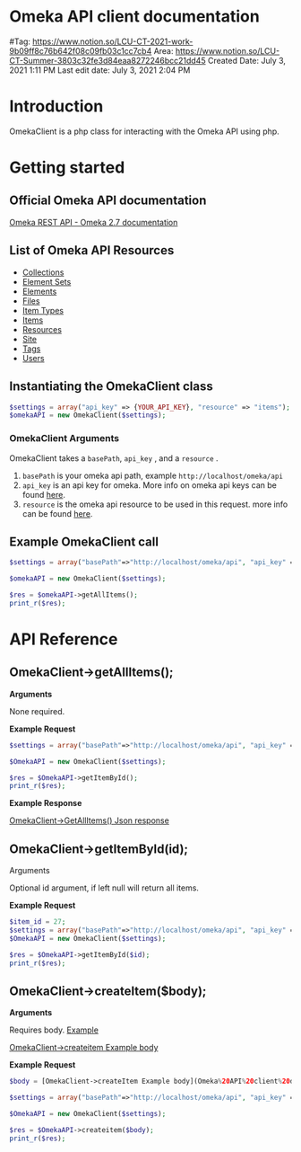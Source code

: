 # Omeka API client documentation

#Tag: https://www.notion.so/LCU-CT-2021-work-9b09ff8c76b642f08c09fb03c1cc7cb4
Area: https://www.notion.so/LCU-CT-Summer-3803c32fe3d84eaa8272246bcc21dd45
Created Date: July 3, 2021 1:11 PM
Last edit date: July 3, 2021 2:04 PM

# Introduction

OmekaClient is a php class for interacting with the Omeka API using php.

# Getting started

## Official Omeka API documentation

[Omeka REST API - Omeka 2.7 documentation](https://omeka.readthedocs.io/en/latest/Reference/api/index.html)

## List of Omeka API Resources

- [Collections](https://omeka.readthedocs.io/en/latest/Reference/api/resources/collections.html)
- [Element Sets](https://omeka.readthedocs.io/en/latest/Reference/api/resources/element_sets.html)
- [Elements](https://omeka.readthedocs.io/en/latest/Reference/api/resources/elements.html)
- [Files](https://omeka.readthedocs.io/en/latest/Reference/api/resources/files.html)
- [Item Types](https://omeka.readthedocs.io/en/latest/Reference/api/resources/item_types.html)
- [Items](https://omeka.readthedocs.io/en/latest/Reference/api/resources/items.html)
- [Resources](https://omeka.readthedocs.io/en/latest/Reference/api/resources/resources.html)
- [Site](https://omeka.readthedocs.io/en/latest/Reference/api/resources/site.html)
- [Tags](https://omeka.readthedocs.io/en/latest/Reference/api/resources/tags.html)
- [Users](https://omeka.readthedocs.io/en/latest/Reference/api/resources/users.html)

## Instantiating the OmekaClient class

```php
$settings = array("api_key" => {YOUR_API_KEY}, "resource" => "items");
$omekaAPI = new OmekaClient($settings);
```

### OmekaClient **Arguments**

OmekaClient takes a `basePath`, `api_key` , and a `resource` .

1. `basePath` is your omeka api path, example `http://localhost/omeka/api`
2. `api_key` is an api key for omeka. More info on omeka api keys can be found [here](https://omeka.readthedocs.io/en/latest/Reference/api/configuration.html).
3. `resource` is the omeka api resource to be used in this request. more info can be found [here](https://omeka.readthedocs.io/en/latest/Reference/api/index.html).

## Example OmekaClient call

```php
$settings = array("basePath"=>"http://localhost/omeka/api", "api_key" => {YOUR_API_KEY}, "resource" => "items");

$omekaAPI = new OmekaClient($settings);

$res = $omekaAPI->getAllItems();
print_r($res);
```

# API Reference

## OmekaClient→getAllItems();

**Arguments**

None required.

**Example Request**

```php
$settings = array("basePath"=>"http://localhost/omeka/api", "api_key" => {YOUR_API_KEY}, "resource" => "items");

$OmekaAPI = new OmekaClient($settings);

$res = $OmekaAPI->getItemById();
print_r($res);
```

**Example Response**

[OmekaClient→GetAllItems() Json response](https://www.notion.so/OmekaClient-GetAllItems-Json-response-0fa34603e0964d1a922ce6920c9b7fdb)

## OmekaClient→getItemById(id);

Arguments

Optional id argument, if left null will return all items.

**Example Request**

```php
$item_id = 27;
$settings = array("basePath"=>"http://localhost/omeka/api", "api_key" => {YOUR_API_KEY}, "resource" => "items");
$OmekaAPI = new OmekaClient($settings);

$res = $OmekaAPI->getItemById($id);
print_r($res);
```

## OmekaClient→createItem($body);

**Arguments**

Requires body. [Example](Omeka%20API%20client%20documentation%20edb40aad1cfc4aedab3e7f617962b9c8/OmekaClient%E2%86%92createitem%20Example%20body%20aa907ad5f8a940d1adc9d684b2c7a56c.md)

[OmekaClient→createitem Example body](Omeka%20API%20client%20documentation%20edb40aad1cfc4aedab3e7f617962b9c8/OmekaClient%E2%86%92createitem%20Example%20body%20aa907ad5f8a940d1adc9d684b2c7a56c.md)

**Example Request**

```php
$body = [OmekaClient->createItem Example body](Omeka%20API%20client%20documentation%20edb40aad1cfc4aedab3e7f617962b9c8/OmekaClient%E2%86%92createitem%20Example%20body%20aa907ad5f8a940d1adc9d684b2c7a56c.md)

$settings = array("basePath"=>"http://localhost/omeka/api", "api_key" => {YOUR_API_KEY}, "resource" => "items");

$OmekaAPI = new OmekaClient($settings);

$res = $OmekaAPI->createitem($body);
print_r($res);
```
